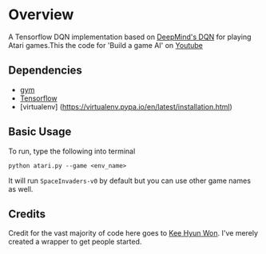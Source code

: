 Overview
====
A Tensorflow DQN implementation based on [DeepMind's DQN](https://storage.googleapis.com/deepmind-data/assets/papers/DeepMindNature14236Paper.pdf) for playing Atari games.This the code for 'Build a game AI' on [Youtube](https://youtu.be/HBAUeJkFMH0)


## Dependencies
- [gym](https://gym.openai.com)
- [Tensorflow](https://www.tensorflow.org)
- [virtualenv] (https://virtualenv.pypa.io/en/latest/installation.html)

## Basic Usage
To run, type the following into terminal

`python atari.py --game <env_name>`

It will run `SpaceInvaders-v0` by default but you can use other game names as well.

## Credits
Credit for the vast majority of code here goes to [Kee Hyun Won](https://github.com/kihyunwon). I've merely created a wrapper to get people started.

